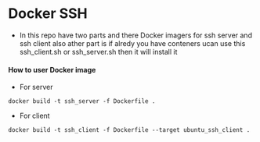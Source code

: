 # Docker SSH

+ In this repo have two parts and there Docker imagers for ssh server and ssh client also ather part is if alredy you have conteners ucan use this ssh_client.sh or ssh_server.sh then it will install it

#### How to user Docker image

+ For server
~~~ Docker
docker build -t ssh_server -f Dockerfile .
~~~

+ For client
~~~ Docker
docker build -t ssh_client -f Dockerfile --target ubuntu_ssh_client . 
~~~
